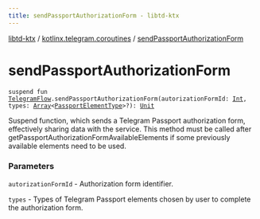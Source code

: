 ```yaml
---
title: sendPassportAuthorizationForm - libtd-ktx
---
```


[libtd-ktx](../index.html) / [kotlinx.telegram.coroutines](index.html) / [sendPassportAuthorizationForm](./send-passport-authorization-form.html)

# sendPassportAuthorizationForm

`suspend fun `[`TelegramFlow`](../kotlinx.telegram.core/-telegram-flow/index.html)`.sendPassportAuthorizationForm(autorizationFormId: `[`Int`](https://kotlinlang.org/api/latest/jvm/stdlib/kotlin/-int/index.html)`, types: `[`Array`](https://kotlinlang.org/api/latest/jvm/stdlib/kotlin/-array/index.html)`<`[`PassportElementType`](https://tdlibx.github.io/td/docs/org/drinkless/td/libcore/telegram/TdApi/PassportElementType.html)`>?): `[`Unit`](https://kotlinlang.org/api/latest/jvm/stdlib/kotlin/-unit/index.html)

Suspend function, which sends a Telegram Passport authorization form, effectively sharing data
with the service. This method must be called after getPassportAuthorizationFormAvailableElements if
some previously available elements need to be used.

### Parameters

`autorizationFormId` - Authorization form identifier.

`types` - Types of Telegram Passport elements chosen by user to complete the authorization
form.